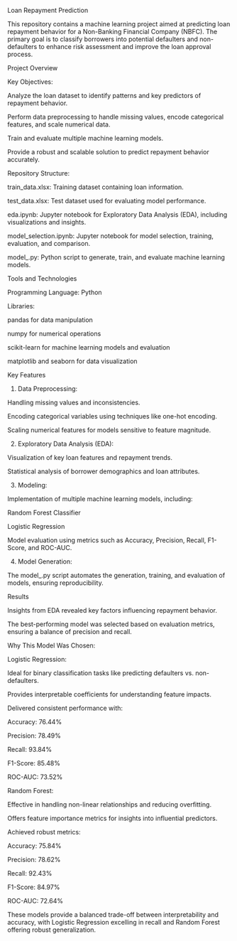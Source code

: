 Loan Repayment Prediction

This repository contains a machine learning project aimed at predicting loan repayment behavior for a Non-Banking Financial Company (NBFC). The primary goal is to classify borrowers into potential defaulters and non-defaulters to enhance risk assessment and improve the loan approval process.

Project Overview

Key Objectives:

Analyze the loan dataset to identify patterns and key predictors of repayment behavior.

Perform data preprocessing to handle missing values, encode categorical features, and scale numerical data.

Train and evaluate multiple machine learning models.

Provide a robust and scalable solution to predict repayment behavior accurately.

Repository Structure:

train_data.xlsx: Training dataset containing loan information.

test_data.xlsx: Test dataset used for evaluating model performance.

eda.ipynb: Jupyter notebook for Exploratory Data Analysis (EDA), including visualizations and insights.

model_selection.ipynb: Jupyter notebook for model selection, training, evaluation, and comparison.

model_.py: Python script to generate, train, and evaluate machine learning models.

Tools and Technologies

Programming Language: Python

Libraries:

pandas for data manipulation

numpy for numerical operations

scikit-learn for machine learning models and evaluation

matplotlib and seaborn for data visualization

Key Features

1. Data Preprocessing:

Handling missing values and inconsistencies.

Encoding categorical variables using techniques like one-hot encoding.

Scaling numerical features for models sensitive to feature magnitude.

2. Exploratory Data Analysis (EDA):

Visualization of key loan features and repayment trends.

Statistical analysis of borrower demographics and loan attributes.

3. Modeling:

Implementation of multiple machine learning models, including:

Random Forest Classifier

Logistic Regression

Model evaluation using metrics such as Accuracy, Precision, Recall, F1-Score, and ROC-AUC.

4. Model Generation:

The model_.py script automates the generation, training, and evaluation of models, ensuring reproducibility.

Results

Insights from EDA revealed key factors influencing repayment behavior.

The best-performing model was selected based on evaluation metrics, ensuring a balance of precision and recall.

Why This Model Was Chosen:

Logistic Regression:

Ideal for binary classification tasks like predicting defaulters vs. non-defaulters.

Provides interpretable coefficients for understanding feature impacts.

Delivered consistent performance with:

Accuracy: 76.44%

Precision: 78.49%

Recall: 93.84%

F1-Score: 85.48%

ROC-AUC: 73.52%

Random Forest:

Effective in handling non-linear relationships and reducing overfitting.

Offers feature importance metrics for insights into influential predictors.

Achieved robust metrics:

Accuracy: 75.84%

Precision: 78.62%

Recall: 92.43%

F1-Score: 84.97%

ROC-AUC: 72.64%

These models provide a balanced trade-off between interpretability and accuracy, with Logistic Regression excelling in recall and Random Forest offering robust generalization.
